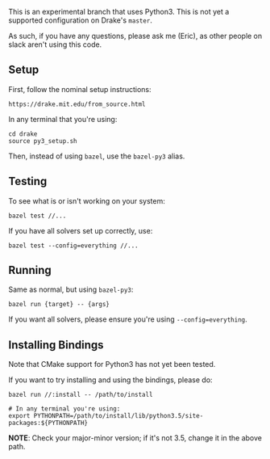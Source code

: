 This is an experimental branch that uses Python3. This is not yet
a supported configuration on Drake's `master`.

As such, if you have any questions, please ask me (Eric), as other people on
slack aren't using this code.

## Setup

First, follow the nominal setup instructions:

    https://drake.mit.edu/from_source.html

In any terminal that you're using:

    cd drake
    source py3_setup.sh

Then, instead of using `bazel`, use the `bazel-py3` alias.

## Testing

To see what is or isn't working on your system:

    bazel test //...

If you have all solvers set up correctly, use:

    bazel test --config=everything //...

## Running

Same as normal, but using `bazel-py3`:

    bazel run {target} -- {args}

If you want all solvers, please ensure you're using `--config=everything`.

## Installing Bindings

Note that CMake support for Python3 has not yet been tested.

If you want to try installing and using the bindings, please do:

    bazel run //:install -- /path/to/install

    # In any terminal you're using:
    export PYTHONPATH=/path/to/install/lib/python3.5/site-packages:${PYTHONPATH}

**NOTE**: Check your major-minor version; if it's not 3.5, change it in the
above path.
